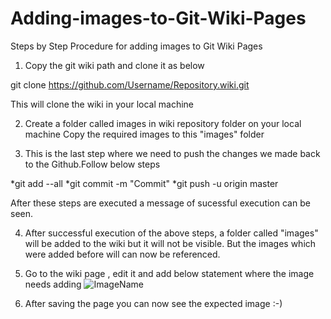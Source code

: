 # Adding-images-to-Git-Wiki-Pages
Steps by Step Procedure for adding images to Git Wiki Pages


1) Copy the git wiki path and clone it as below

git clone https://github.com/Username/Repository.wiki.git

This will clone the wiki in your local machine

2) Create a folder called images in wiki repository folder on your local machine
   Copy the required images to this "images" folder
   
3) This is the last step where we need to push the changes we made back to the Github.Follow below steps
   
*git add --all
*git commit -m "Commit"
*git push -u origin master

After these steps are executed a message of sucessful execution can be seen.

4) After successful execution of the above steps, a folder called "images" will be added to the wiki but it will not be visible.
   But the images which were added before will can now be referenced.

5) Go to the wiki page , edit it and add below statement where the image needs adding
 ![ImageName](images/imagename.jpg)
 
6) After saving the page you can now see the expected image :-)
 
 


